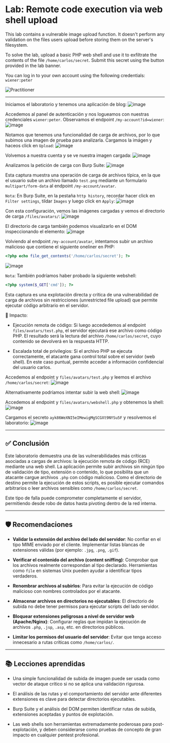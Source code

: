 # Lab: Remote code execution via web shell upload

This lab contains a vulnerable image upload function. It doesn't perform any validation on the files users upload before storing them on the server's filesystem.

To solve the lab, upload a basic PHP web shell and use it to exfiltrate the contents of the file `/home/carlos/secret`. Submit this secret using the button provided in the lab banner.

You can log in to your own account using the following credentials: `wiener:peter`

![Practitioner](https://img.shields.io/badge/level-Apprentice-green) 

---

Iniciamos el laboratorio y tenemos una aplicación de blog:
![image](https://github.com/user-attachments/assets/a5f37019-79ba-47b9-8860-5e1844a9c7a6)

Accedemos al panel de autenticación y nos logueamos con nuestras credenciales `wiener:peter`. Observamos el endpoint `/my-account?id=wiener`:
![image](https://github.com/user-attachments/assets/dd34d67f-d5d9-44c5-b16d-a1b7266a3a3d)

Notamos que tenemos una funcionalidad de carga de archivos, por lo que subimos una imagen de prueba para analizarla. Cargamos la imágen y haceos click en `Upload`:
![image](https://github.com/user-attachments/assets/90924fc6-07f2-4171-9b09-41c2e65fc4ad)

Volvemos a nuestra cuenta y se ve nuestra imagen cargada:
![image](https://github.com/user-attachments/assets/d783779d-77c1-4659-a74c-7d2acd0d6a41)

Analizamos la petición de carga con Burp Suite:
![image](https://github.com/user-attachments/assets/320ae37c-b5e5-4549-9fcf-0885d5a9e8f9)

Esta captura muestra una operación de carga de archivos típica, en la que el usuario sube un archivo llamado `test.png` mediante un formulario `multipart/form-data` al endpoint `/my-account/avatar`.

`Nota`: En Burp Suite, en la pestaña `http history`, recordar hacer click en `Filter settings`, tildar `Images` y luego click en `Apply`:
![image](https://github.com/user-attachments/assets/6050600a-3e62-4ae4-ae85-9e71f4eaf9f3)

Con esta configuración, vemos las imágenes cargadas y vemos el directorio de carga `/files/avatars/`:
![image](https://github.com/user-attachments/assets/ed057386-db66-49ef-b559-54ee578ed851)

El directorio de carga también podemos visualizarlo en el DOM inspeccionando el elemento:
![image](https://github.com/user-attachments/assets/aabc2011-304d-4300-b83c-f134744da87d)


Volviendo al endpoint `/my-account/avatar`, intentamos subir un archivo malicioso que contiene el siguiente oneliner en PHP:
```php
<?php echo file_get_contents('/home/carlos/secret'); ?>
```
![image](https://github.com/user-attachments/assets/fe451865-d1f4-4719-b11e-99c632740f94)

`Nota`: También podríamos haber probado la siguiente webshell:
```php
<?php system($_GET['cmd']); ?>
```

Esta captura es una explotación directa y crítica de una vulnerabilidad de carga de archivos sin restricciones (unrestricted file upload) que permite ejecutar código arbitrario en el servidor.

🚨 Impacto:
- Ejecución remota de código: Si luego accededemos al endpoint `files/avatars/test.php`, el servidor ejecutará ese archivo como código PHP. El resultado será la lectura del archivo `/home/carlos/secret`, cuyo contenido se devolverá en la respuesta HTTP.

- Escalada total de privilegios: Si el archivo PHP se ejecuta correctamente, el atacante gana control total sobre el servidor (web shell). En este caso puntual, permite acceder a información confidencial del usuario carlos.

Accedemos al endpoint y `files/avatars/test.php` y leemos el archivo `/home/carlos/secret`:
![image](https://github.com/user-attachments/assets/7b53328b-11d1-4b03-986d-f56512b9c8f7)

Alternativamente podríamos intentar subir la web shell:
![image](https://github.com/user-attachments/assets/50e6e04c-a261-4ac5-a368-66e61c4b09ed)

Accedemos al endpoint y `files/avatars/webshell.php` y obtenemos la shell:
![image](https://github.com/user-attachments/assets/c6a2c5df-8413-450b-a63e-0b0851bc2c2a)


Cargamos el secreto `ayk86WeXNI5eIMewigMgSCGXt9NYSu5F` y resolvemos el laboratorio:
![image](https://github.com/user-attachments/assets/7c9e5c4c-2d48-4fd6-8b9d-083044d7a463)

---

## ✅ Conclusión

Este laboratorio demuestra una de las vulnerabilidades más críticas asociadas a cargas de archivos: la ejecución remota de código (RCE) mediante una web shell. La aplicación permite subir archivos sin ningún tipo de validación de tipo, extensión o contenido, lo que posibilita que un atacante cargue archivos `.php` con código malicioso. Como el directorio de destino permite la ejecución de estos scripts, es posible ejecutar comandos arbitrarios o leer archivos sensibles como `/home/carlos/secret`.

Este tipo de falla puede comprometer completamente el servidor, permitiendo desde robo de datos hasta pivoting dentro de la red interna.

---

## 🛡️ Recomendaciones

- **Validar la extensión del archivo del lado del servidor**: No confiar en el tipo MIME enviado por el cliente. Implementar listas blancas de extensiones válidas (por ejemplo: `.jpg`, `.png`, `.gif`).

- **Verificar el contenido del archivo (content sniffing)**: Comprobar que los archivos realmente correspondan al tipo declarado. Herramientas como `file` en sistemas Unix pueden ayudar a identificar tipos verdaderos.

- **Renombrar archivos al subirlos**: Para evitar la ejecución de código malicioso con nombres controlados por el atacante.

- **Almacenar archivos en directorios no ejecutables**: El directorio de subida no debe tener permisos para ejecutar scripts del lado servidor.

- **Bloquear extensiones peligrosas a nivel de servidor web (Apache/Nginx)**: Configurar reglas que impidan la ejecución de archivos `.php`, `.jsp`, `.asp`, etc. en directorios públicos.

- **Limitar los permisos del usuario del servidor**: Evitar que tenga acceso innecesario a rutas críticas como `/home/carlos/`.

---

## 📚 Lecciones aprendidas

- Una simple funcionalidad de subida de imagen puede ser usada como vector de ataque crítico si no se aplica una validación rigurosa.

- El análisis de las rutas y el comportamiento del servidor ante diferentes extensiones es clave para detectar directorios ejecutables.

- Burp Suite y el análisis del DOM permiten identificar rutas de subida, extensiones aceptadas y puntos de explotación.

- Las web shells son herramientas extremadamente poderosas para post-explotación, y deben considerarse como pruebas de concepto de gran impacto en cualquier pentest profesional.

